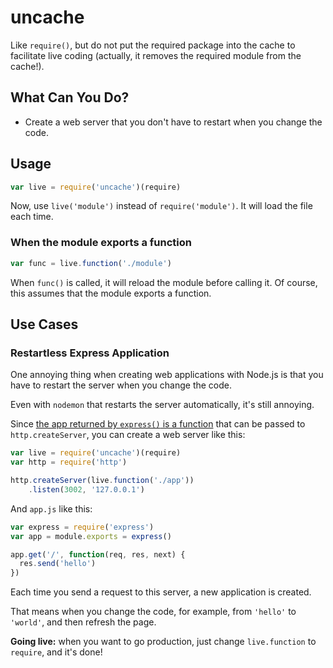 
uncache
=======

Like `require()`, but do not put the required package into the cache to facilitate live coding
(actually, it removes the required module from the cache!).

What Can You Do?
----------------

* Create a web server that you don't have to restart when you change the code.


Usage
-----

```javascript
var live = require('uncache')(require)
```

Now, use `live('module')` instead of `require('module')`.
It will load the file each time.


### When the module exports a function

```javascript
var func = live.function('./module')
```

When `func()` is called, it will reload the module before calling it.
Of course, this assumes that the module exports a function.



Use Cases
---------

### Restartless Express Application

One annoying thing when creating web applications with Node.js
is that you have to restart the server when you change the code.

Even with `nodemon` that restarts the server automatically,
it's still annoying.

Since [the app returned by `express()` is a function](http://expressjs.com/4x/api.html#app.listen)
that can be passed to `http.createServer`,
you can create a web server like this:

```javascript
var live = require('uncache')(require)
var http = require('http')

http.createServer(live.function('./app'))
    .listen(3002, '127.0.0.1')
```

And `app.js` like this:

```javascript
var express = require('express')
var app = module.exports = express()

app.get('/', function(req, res, next) {
  res.send('hello')
})
```

Each time you send a request to this server,
a new application is created.

That means when you change the code,
for example, from `'hello'` to `'world'`,
and then refresh the page.

__Going live:__ when you want to go production,
just change `live.function` to `require`, and it's done!














